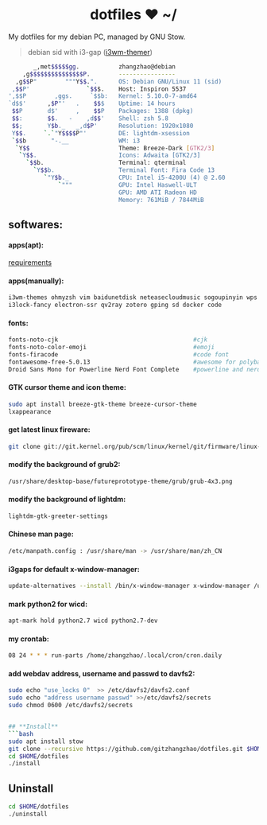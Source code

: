 <h1 align="center">dotfiles ❤ ~/</h1> My dotfiles for my debian PC, managed by GNU Stow.

> debian sid with i3-gap ([i3wm-themer](https://github.com/unix121/i3wm-themer))

```bash
       _,met$$$$$gg.           zhangzhao@debian
    ,g$$$$$$$$$$$$$$$P.        ----------------
  ,g$$P"        """Y$$.".      OS: Debian GNU/Linux 11 (sid)
 ,$$P'                `$$$.    Host: Inspiron 5537
',$$P        ,ggs.     `$$b:   Kernel: 5.10.0-7-amd64
`d$$'      ,$P"'   .    $$$    Uptime: 14 hours
 $$P       d$'     ,    $$P    Packages: 1388 (dpkg)
 $$:       $$.   -    ,d$$'    Shell: zsh 5.8
 $$;       Y$b._   _,d$P'      Resolution: 1920x1080
 Y$$.     `.`"Y$$$$P"'         DE: lightdm-xsession
 `$$b       "-.__              WM: i3
  `Y$$                         Theme: Breeze-Dark [GTK2/3]
   `Y$$.                       Icons: Adwaita [GTK2/3]
     `$$b.                     Terminal: qterminal
       `Y$$b.                  Terminal Font: Fira Code 13
          `"Y$b._              CPU: Intel i5-4200U (4) @ 2.60
              `"""             GPU: Intel Haswell-ULT
                               GPU: AMD ATI Radeon HD 
                               Memory: 761MiB / 7844MiB
```

## **softwares:**

#### **apps(apt):**
[requirements](requirements.txt)

#### **apps(manually):**
```bash
i3wm-themes ohmyzsh vim baidunetdisk neteasecloudmusic sogoupinyin wps qq-linux gtags 
i3lock-fancy electron-ssr qv2ray zotero gping sd docker code
```

#### **fonts:**
```bash
fonts-noto-cjk                                      #cjk
fonts-noto-color-emoji                              #emoji
fonts-firacode                                      #code font
fontawesome-free-5.0.13                             #awesome for polybar
Droid Sans Mono for Powerline Nerd Font Complete    #powerline and nerd fonts
```

#### **GTK cursor theme and icon theme:**
```bash
sudo apt install breeze-gtk-theme breeze-cursor-theme
lxappearance
```

#### **get latest linux fireware:**
```bash
git clone git://git.kernel.org/pub/scm/linux/kernel/git/firmware/linux-firmware.git
```

#### **modify the background of grub2:**
```bash
/usr/share/desktop-base/futureprototype-theme/grub/grub-4x3.png
```

#### **modify the background of lightdm:**
```bash
lightdm-gtk-greeter-settings
```

#### **Chinese man page:**
```bash
/etc/manpath.config : /usr/share/man -> /usr/share/man/zh_CN
```

#### **i3gaps for default x-window-manager:**
```bash
update-alternatives --install /bin/x-window-manager x-window-manager /usr/bin/i3 20
```

#### **mark python2 for wicd:**
```bash
apt-mark hold python2.7 wicd python2.7-dev
```

#### **my crontab:**
```bash
08 24 * * * run-parts /home/zhangzhao/.local/cron/cron.daily
```

#### **add webdav address, username and passwd to davfs2:**
```bash
sudo echo "use_locks 0"  >> /etc/davfs2/davfs2.conf
sudo echo "address username passwd" >>/etc/davfs2/secrets
sudo chmod 0600 /etc/davfs2/secrets


## **Install**
```bash
sudo apt install stow
git clone --recursive https://github.com/gitzhangzhao/dotfiles.git $HOME
cd $HOME/dotfiles
./install
```
## **Uninstall**
```bash
cd $HOME/dotfiles
./uninstall
```
